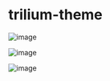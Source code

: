 # trilium-theme




![image](https://user-images.githubusercontent.com/84742924/119934281-d335b500-bf85-11eb-8c4b-8682f9860850.png)


![image](https://user-images.githubusercontent.com/84742924/119935300-936fcd00-bf87-11eb-97c5-2492208f1988.png)


![image](https://user-images.githubusercontent.com/84742924/119934410-08da9e00-bf86-11eb-8991-2b74f22444b1.png)
